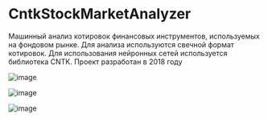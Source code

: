 # CntkStockMarketAnalyzer
Машинный анализ котировок финансовых инструментов, используемых на фондовом рынке. 
Для анализа используются свечной формат котировок. 
Для использования нейронных сетей используется библиотека CNTK.
Проект разработан в 2018 году

![image](https://user-images.githubusercontent.com/32897932/157140209-93033381-b0bc-4a16-a1bf-49dd777329e0.png)

![image](https://user-images.githubusercontent.com/32897932/157140216-17d5e473-840c-4748-b463-541edff45661.png)

![image](https://user-images.githubusercontent.com/32897932/157140236-d8273f47-b165-43d0-9cd6-a0e7b6f9ca83.png)

